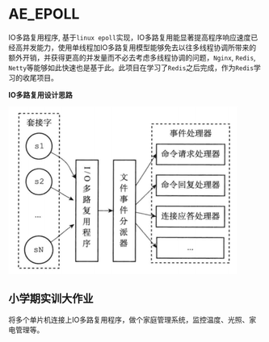 # AE_EPOLL

IO多路复用程序, 基于`linux epoll`实现，IO多路复用能显著提高程序响应速度已经高并发能力，使用单线程加IO多路复用模型能够免去以往多线程协调所带来的额外开销，并获得更高的并发量而不必去考虑多线程协调的问题，`Nginx`, `Redis`, `Netty`等能够如此快速也是基于此。此项目在学习了`Redis`之后完成，作为`Redis`学习的收尾项目。

**IO多路复用设计思路**

![IO多路复用机制](./ph/IO.png)


## 小学期实训大作业

将多个单片机连接上IO多路复用程序，做个家庭管理系统，监控温度、光照、家电管理等。

